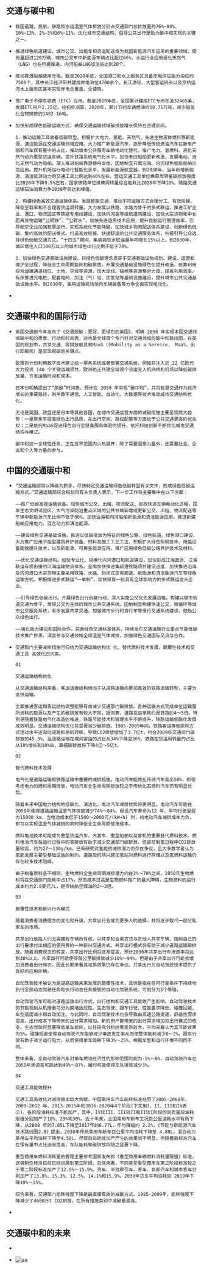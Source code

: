## 交通与碳中和

- ```
  我国道路、民航、铁路和水运温室气体排放分别占交通部门总排放量的76%~80%、10%~13%、2%~3%和6%~11%，优化城市交通结构、倡导公共出行是助力碳中和实现的关键之一。
  ```

- ```
  推进绿色航道建设。城市公交、出租车和货运配送成为我国新能源汽车应用的重要领域，使用量超过120万辆，城市公交车中新能源车辆占比超过66%，水运行业应用液化天然气（LNG）也在积极推进，内河船舶LNG加注站达到20个。
  ```

- ```
  推动靠港船舶使用岸电。截至2020年底，全国港口和水上服务区具备岸电供应能力泊位约7500个，其中长江经济带共建成岸电泊位4700余个。长江游轮、大型客运码头以及京杭运河水上服务区基本实现岸电全覆盖、全使用。
  ```

- ```
  推广电子不停车收费（ETC）应用。截至2020年底，全国累计建成ETC专用车道32465条，发展ETC用户2.25亿。经初步测算，2020年，累计节约车辆燃油约18.71万吨，减少碳氢化合物排放约1482.16吨。
  ```

- ``` 
  加快形成绿色低碳运输方式，确保交通运输领域碳排放增长保持在合理区间。
   
  1．推动运输工具装备低碳转型。积极扩大电力、氢能、天然气、先进生物液体燃料等新能源、清洁能源在交通运输领域应用。大力推广新能源汽车，逐步降低传统燃油汽车在新车产销和汽车保有量中的占比，推动城市公共服务车辆电动化替代，推广电力、氢燃料、液化天然气动力重型货运车辆。提升铁路系统电气化水平。加快老旧船舶更新改造，发展电动、液化天然气动力船舶，深入推进船舶靠港使用岸电，因地制宜开展沿海、内河绿色智能船舶示范应用。提升机场运行电动化智能化水平，发展新能源航空器。到2030年，当年新增新能源、清洁能源动力的交通工具比例达到40%左右，营运交通工具单位换算周转量碳排放强度比2020年下降9.5%左右，国家铁路单位换算周转量综合能耗比2020年下降10%。陆路交通运输石油消费力争2030年前达到峰值。
   
  2．构建绿色高效交通运输体系。发展智能交通，推动不同运输方式合理分工、有效衔接，降低空载率和不合理客货运周转量。大力发展以铁路、水路为骨干的多式联运，推进工矿企业、港口、物流园区等铁路专用线建设，加快内河高等级航道网建设，加快大宗货物和中长距离货物运输“公转铁”、“公转水”。加快先进适用技术应用，提升民航运行管理效率，引导航空企业加强智慧运行，实现系统化节能降碳。加快城乡物流配送体系建设，创新绿色低碳、集约高效的配送模式。打造高效衔接、快捷舒适的公共交通服务体系，积极引导公众选择绿色低碳交通方式。“十四五”期间，集装箱铁水联运量年均增长15%以上。到2030年，城区常住人口100万以上的城市绿色出行比例不低于70%。
   
  3．加快绿色交通基础设施建设。将绿色低碳理念贯穿于交通基础设施规划、建设、运营和维护全过程，降低全生命周期能耗和碳排放。开展交通基础设施绿色化提升改造，统筹利用综合运输通道线位、土地、空域等资源，加大岸线、锚地等资源整合力度，提高利用效率。有序推进充电桩、配套电网、加注（气）站、加氢站等基础设施建设，提升城市公共交通基础设施水平。到2030年，民用运输机场场内车辆装备等力争全面实现电动化。
  ```

- ​

## 交通碳中和的国际行动

- ```
  英国交通部今年发布了《交通脱碳：更好、更绿色的英国》，明确 2050 年实现本国交通领域碳中和的愿景、行动和时间表，这也是全球首个专门针对交通领域的碳中和路线图。在英国的规划中，共享交通、零排放载具和MaaS（(Mobility as a Service， MaaS，出行即服务）是实现脱碳的关键点。

  欧盟则计划利用数字技术建立统一票务系统或者部署交通系统，例如将注入近 22 亿欧元大力投资 140 个关键运输项目，欧洲也正共建全球首个货运无人机网络和机场以降低碳排放量、节省运输时间和成本。

  日本也明确提出了“脱碳”时间表，预计在 2050 年实现“碳中和”，并将智慧交通作为经济增长的重要路径，利用数字通信、人工智能、自动化、大数据等技术推动城市交通结构优化。

  无论是英国、欧盟还是日本等其他各国，在城市交通运营方面的减碳措施主要呈现两大趋势：一是聚焦于提高绿色出行品质，在出行空间、路权配置等方面给予公共交通更高的优先权；二是依托MaaS促进绿色出行全链条服务体验的提升，依托科技创新不断优化城市交通结构与模式。

  碳中和这一全球性任务，正在世界范围内火热展开，除了需要国家力量外，还需要社会、企业和个人等力量的参与。
  ```







## 中国的交通碳中和

- ```
  “交通运输部将以降碳为抓手，尽快制定交通运输绿色低碳转型有关文件，形成绿色低碳运输方式。”交通运输部综合规划司有关负责人表示，下一步工作将主要集中在以下方面：
   
  ——推广低碳高效运输装备。加快城市公交、出租、物流配送、邮政快递车辆电动化进程，国家生态文明试验区、大气污染防治重点区域的公共领域新增或更新公交、出租、物流配送等车辆中新能源汽车比例不低于80%。加快沿海和内河船舶新能源和清洁能源应用。推进新建船舶应用电力、混合动力和清洁能源。
   
  ——建设绿色交通基础设施。推进以低碳排放为特征的绿色公路、绿色航道、绿色港口建设，大力推广应用节能型建筑养护装备、材料及施工工艺工法，积极扩大绿色照明技术、用能设备能效提升技术，以及新能源、可再生能源应用。推广应用绿色低碳公路养护技术及材料。
   
  ——优化交通运输结构。加快专业化、规模化内河港口和航道建设，加快形成江海直达、江海联运有机衔接的江海运输物流体系。全面加快推进集疏港铁路项目建设进度，加快推进沿海及内河港口大宗货物主要采用铁路、水路、封闭式皮带廊道、新能源和清洁能源汽车等绿色运输方式。积极推进多式联运“一单制”，加快培育一批具有全球影响力的多式联运龙头企业。
   
  ——引导绿色低碳出行。开展绿色出行创建行动，深入实施公交优先发展战略，构建以城市轨道交通为骨干、常规公交为主体的城市公共交通系统。因地制宜构建快速公交、微循环等城市公交服务系统，有序发展共享交通，加强城市步行和自行车等慢行交通系统建设，鼓励公众绿色出行。
   
  ——强化能力建设和国际合作。完善绿色交通标准体系，持续发布交通运输行业重点节能低碳技术推广目录。深度参与交通领域全球温室气体减排，加强绿色交通国际交流与合作。
  ```

- ```
  交通部门主要减排措施可归结为交通运输结构优 化、替代燃料技术发展、颠覆性技术和交通工具 高效化四大类。

  01

  交通运输结构优化

  从交通运输结构来看，客运运输结构倾向于从道路运输向更加高效的铁路运输转型，主要为高铁运输。

  全面推进客运和货运结构调整能够有效减少交通部门碳排放。各种运输方式完成单位运输量所消耗的能源以及产生的碳排放有较大不同，据测算，道路货运单耗约是铁路的4～5倍。特别是随着铁路电气化改造的推进，铁路节能技术和管理水平不断提升，铁路运输低碳化发展成效明显。交通运输结构优化将显著减少碳排放。1985-2009年间，铁路客运等低能耗方式活动水平逐渐向道路和民航转移，导致CO2排放增加了3.7亿t，约合2009年交通部门碳排放的45.3%。当道路运输在城间客运的占比从34%下降至26%、铁路在货运周转量的占比从10%增长到18%后，直接碳排放将下降4亿～5亿t。

  02

  替代燃料技术发展

  电气化是道路运输和铁路运输中重要的减排措施。电动汽车能效比传统汽车高出50%，即使考虑电力的燃料周期排放，电动汽车全生命周期排放较之于传统化石燃料汽车仍有明显优势。

  随着未来中国电力结构的低碳化、清洁化，电动汽车减排优势将更明显。电动汽车可能在2050年使得道路运输温室气体排放减少74%～84%。假设汽车寿命为12 年、年均行驶里程为15000 km，当电池成本低于1500～2000元/(kW∙h) 时，纯电动汽车减排成本为负，即可以实现温室气体减排的同时降低全生命周期使用成本。

  燃料电池技术可能成为重型货运汽车、大客车、重型船舶以及客机的重要替代燃料技术。燃料电池汽车在运行过程中的零排放有助于减少交通部门碳排放，但目前制氢过程中CO2排放量较高，约为27～130g/km。已有研究对氢能的减排潜力仍存在争议，且大多数学者认为氢能发展主要受基础设施的制约。道路及机场兴建加氢站对燃料进行存储以及氢燃料运输仍存在较多技术阻碍。

  由于制备原料各不相同，生物燃料全生命周期减排潜力约在2%～70%之间。2050年生物燃料将在交通部门能耗中占17%，然而成本过高是生物燃料推广的最大障碍，生物燃料的运行成本约为2.8美元/L，是传统航空煤油的2～3倍。

  03

  颠覆性技术和新兴行为模式

  随着消费者消费理念的变化和升级，共享出行会成为更多人的选择，并将逐步取代一部分私家车的市场。

  共享出行是指人们无需拥有车辆所有权，以共享和合乘方式与其他人共享车辆，按照自己的出行要求付出相应的使用费的一种新兴交通方式。共享出行模式将有助于减少道路运输碳排放。随着消费观念的转变，共享出行比例将逐渐提高，预计2030年共享出行车渗透率将达到30%以上。共享出行可能使得每公里碳排放减少10%～94%。但是由于共享出行可能会增加消费者出行频次，因此长期来看其减排效果仍存在争议。共享出行为自动驾驶技术提供了良好的应用环境。

  自动驾驶技术被认为是道路运输未来发展的颠覆性技术，具体是指在任何行驶条件下持续地执行全部动态驾驶任务和执行动态任务接管的自动化驾驶系统，可划分为5个等级。

  自动驾驶汽车可能对道路运输出行方式、出行结构和交通工具能效产生影响。自动驾驶技术的节能机制从机理看可分为拥堵适应性、生态驾驶、跟车行驶、性能要求降低、碰撞回避、车型适度减小和自动加注。与此同时，自动驾驶技术也会导致由高速公路提速、舒适性需求提高、出行成本下降带来的出行需求增加，新的用户群带来的出行需求增加和出行模式的改变。生态驾驶将显著降低单车能耗，以往研究分析结果差异较大，平均来看认为其节能效果为5%。碰撞规避使得自动驾驶汽车能够减少事故发生率从而使整体能耗减少0～2%。跟车行驶有助于减少运行阻力，从而使得单车能耗下降3%～25%，根据车型和运行环境不同而不同。

  整体来看，全自动驾驶汽车对单车燃油经济性的影响范围可能为-5%～0%，自动驾驶汽车在 2050年渗透率可能达到49%～87%，届时可能使得车队排放减少3%。

  04

  交通工具能效提升

  交通工具高效化对减排做出巨大贡献。中国乘用车汽车能耗标准经历了2005-2008年、2009-2012 年、2013-2015年和2016-2020年4个阶段(下文用I、II、III和IV表示)。各阶段油耗标准不断加严，其中，IV较III、III较II和II较I阶段的同质量段油耗限值分别加严了10%、20%和30%。近十年来，全国乘用车新车工况百公里油耗水平有所下降，从2008 年的7.85L下降至2017年的6.77L，年均降幅约 2.2%，《节能与新能源汽车技术路线图2.0》提出，2030年传统乘用车新车百公里平均油耗下降至 4.80L，混合动力乘用车平均油耗下降至4.50L。尽管目前能效加严产生的效果尚不明显，但随着新标准汽车在保有量中占比逐渐提高，车队能耗和碳排放将随之显著下降。

  重型商用车燃料消耗量的管理主要参考国家发布的《重型商用车辆燃料消耗量限值》标准，该强制性标准目前已经进展到第三阶段。总体来看，不同类型重型商用车第三阶段标准较之于第二阶段标准加严了12.5%～15.9%。货车、半挂牵引车、客车、自卸汽车和城市客车分别加严了13.8%、15.3%、12.5%、14.1%和15.9%。2030年货车平均油耗较 2019年下降10%～15%。

  综合来看，交通部门能耗强度下降是最直接有效的减碳方式。1985-2009年，能耗强度下降减少了4600万t CO2排放，在所有措施类别中减碳量最高。
  ```

- ​



## 交通碳中和的未来

- ```

  ```

- ![aa](http://www.tanpaifang.com/uploads/allimg/220303/10413Q126-1.jpg)